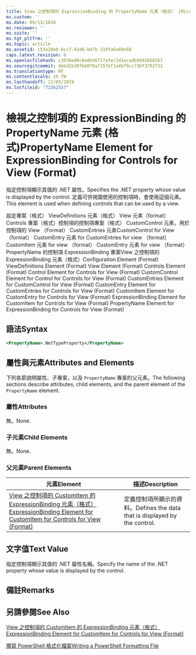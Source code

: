 ```yaml
---
title: View 之控制項的 ExpressionBinding 的 PropertyName 元素（格式） |Microsoft Docs
ms.custom: ''
ms.date: 09/13/2016
ms.reviewer: ''
ms.suite: ''
ms.tgt_pltfrm: ''
ms.topic: article
ms.assetid: c53a28eb-8cc7-42d6-b47b-31dfa6a69e50
caps.latest.revision: 6
ms.openlocfilehash: c3030e80c8e8bd671fafec3d1ecadb9d916682b7
ms.sourcegitcommit: debd2b38fb8070a7357bf1a4bf9cc736f3702f31
ms.translationtype: MT
ms.contentlocale: zh-TW
ms.lasthandoff: 12/05/2019
ms.locfileid: "72362557"
---
```

# <a name="propertyname-element-for-expressionbinding-for-controls-for-view-format"></a><span data-ttu-id="85000-102">檢視之控制項的 ExpressionBinding 的 PropertyName 元素 (格式)</span><span class="sxs-lookup"><span data-stu-id="85000-102">PropertyName Element for ExpressionBinding for Controls for View (Format)</span></span>

<span data-ttu-id="85000-103">指定控制項顯示其值的 .NET 屬性。</span><span class="sxs-lookup"><span data-stu-id="85000-103">Specifies the .NET property whose value is displayed by the control.</span></span> <span data-ttu-id="85000-104">定義可供視圖使用的控制項時，會使用這個元素。</span><span class="sxs-lookup"><span data-stu-id="85000-104">This element is used when defining controls that can be used by a view.</span></span>

<span data-ttu-id="85000-105">設定專案（格式） ViewDefinitions 元素（格式） View 元素（format） Controls 專案（格式）控制項的控制項專案（格式） CustomControl 元素，用於控制項的 View （Format） CustomEntries 元素CustomControl for View （format） CustomEntry 元素 for CustomEntries for view （format） CustomItem 元素 for view （format） CustomEntry 元素 for view （format） PropertyName 的控制項 ExpressionBinding 專案View 之控制項的 ExpressionBinding 元素（格式）</span><span class="sxs-lookup"><span data-stu-id="85000-105">Configuration Element (Format) ViewDefinitions Element (Format) View Element (Format) Controls Element (Format) Control Element for Controls for View (Format) CustomControl Element for Control for Controls for View (Format) CustomEntries Element for CustomControl for View (Format) CustomEntry Element for CustomEntries for Controls for View (Format) CustomItem Element for CustomEntry for Controls for View (Format) ExpressionBinding Element for CustomItem for Controls for View (Format) PropertyName Element for ExpressionBinding for Controls for View (Format)</span></span>

## <a name="syntax"></a><span data-ttu-id="85000-106">語法</span><span class="sxs-lookup"><span data-stu-id="85000-106">Syntax</span></span>

```xml
<PropertyName>.NetTypeProperty</PropertyName>
```

## <a name="attributes-and-elements"></a><span data-ttu-id="85000-107">屬性與元素</span><span class="sxs-lookup"><span data-stu-id="85000-107">Attributes and Elements</span></span>

<span data-ttu-id="85000-108">下列各節說明屬性、子專案，以及 `PropertyName` 專案的父元素。</span><span class="sxs-lookup"><span data-stu-id="85000-108">The following sections describe attributes, child elements, and the parent element of the `PropertyName` element.</span></span>

### <a name="attributes"></a><span data-ttu-id="85000-109">屬性</span><span class="sxs-lookup"><span data-stu-id="85000-109">Attributes</span></span>

<span data-ttu-id="85000-110">無。</span><span class="sxs-lookup"><span data-stu-id="85000-110">None.</span></span>

### <a name="child-elements"></a><span data-ttu-id="85000-111">子元素</span><span class="sxs-lookup"><span data-stu-id="85000-111">Child Elements</span></span>

<span data-ttu-id="85000-112">無。</span><span class="sxs-lookup"><span data-stu-id="85000-112">None.</span></span>

### <a name="parent-elements"></a><span data-ttu-id="85000-113">父元素</span><span class="sxs-lookup"><span data-stu-id="85000-113">Parent Elements</span></span>

|<span data-ttu-id="85000-114">元素</span><span class="sxs-lookup"><span data-stu-id="85000-114">Element</span></span>|<span data-ttu-id="85000-115">描述</span><span class="sxs-lookup"><span data-stu-id="85000-115">Description</span></span>|
|-------------|-----------------|
|[<span data-ttu-id="85000-116">View 之控制項的 CustomItem 的 ExpressionBinding 元素（格式）</span><span class="sxs-lookup"><span data-stu-id="85000-116">ExpressionBinding Element for CustomItem for Controls for View (Format)</span></span>](./expressionbinding-element-for-customitem-for-controls-for-view-format.md)|<span data-ttu-id="85000-117">定義控制項所顯示的資料。</span><span class="sxs-lookup"><span data-stu-id="85000-117">Defines the data that is displayed by the control.</span></span>|

## <a name="text-value"></a><span data-ttu-id="85000-118">文字值</span><span class="sxs-lookup"><span data-stu-id="85000-118">Text Value</span></span>

<span data-ttu-id="85000-119">指定控制項顯示其值的 .NET 屬性名稱。</span><span class="sxs-lookup"><span data-stu-id="85000-119">Specify the name of the .NET property whose value is displayed by the control.</span></span>

## <a name="remarks"></a><span data-ttu-id="85000-120">備註</span><span class="sxs-lookup"><span data-stu-id="85000-120">Remarks</span></span>

## <a name="see-also"></a><span data-ttu-id="85000-121">另請參閱</span><span class="sxs-lookup"><span data-stu-id="85000-121">See Also</span></span>

[<span data-ttu-id="85000-122">View 之控制項的 CustomItem 的 ExpressionBinding 元素（格式）</span><span class="sxs-lookup"><span data-stu-id="85000-122">ExpressionBinding Element for CustomItem for Controls for View (Format)</span></span>](./expressionbinding-element-for-customitem-for-controls-for-view-format.md)

[<span data-ttu-id="85000-123">撰寫 PowerShell 格式化檔案</span><span class="sxs-lookup"><span data-stu-id="85000-123">Writing a PowerShell Formatting File</span></span>](./writing-a-powershell-formatting-file.md)
